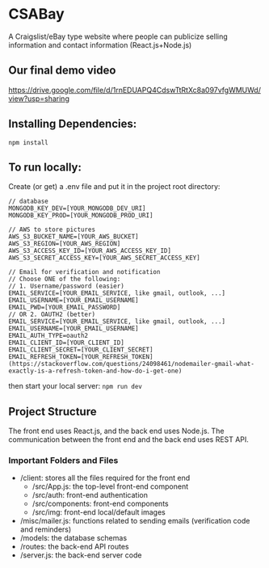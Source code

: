 # CSABay
A Craigslist/eBay type website where people can publicize selling information and contact information (React.js+Node.js)

## Our final demo video
https://drive.google.com/file/d/1rnEDUAPQ4CdswTtRtXc8a097vfgWMUWd/view?usp=sharing

## Installing Dependencies:
```npm install```

## To run locally:
Create (or get) a .env file and put it in the project root directory:
```
// database
MONGODB_KEY_DEV=[YOUR_MONGODB_DEV_URI]
MONGODB_KEY_PROD=[YOUR_MONGODB_PROD_URI]

// AWS to store pictures
AWS_S3_BUCKET_NAME=[YOUR_AWS_BUCKET]
AWS_S3_REGION=[YOUR_AWS_REGION]
AWS_S3_ACCESS_KEY_ID=[YOUR_AWS_ACCESS_KEY_ID]
AWS_S3_SECRET_ACCESS_KEY=[YOUR_AWS_SECRET_ACCESS_KEY]

// Email for verification and notification
// Choose ONE of the following:
// 1. Username/password (easier)
EMAIL_SERVICE=[YOUR_EMAIL_SERVICE, like gmail, outlook, ...]
EMAIL_USERNAME=[YOUR_EMAIL_USERNAME]
EMAIL_PWD=[YOUR_EMAIL_PASSWORD]
// OR 2. OAUTH2 (better)
EMAIL_SERVICE=[YOUR_EMAIL_SERVICE, like gmail, outlook, ...]
EMAIL_USERNAME=[YOUR_EMAIL_USERNAME]
EMAIL_AUTH_TYPE=oauth2
EMAIL_CLIENT_ID=[YOUR_CLIENT_ID]
EMAIL_CLIENT_SECRET=[YOUR_CLIENT_SECRET]
EMAIL_REFRESH_TOKEN=[YOUR_REFRESH_TOKEN]
(https://stackoverflow.com/questions/24098461/nodemailer-gmail-what-exactly-is-a-refresh-token-and-how-do-i-get-one)
```

then start your local server:
```npm run dev```

## Project Structure
The front end uses React.js, and the back end uses Node.js. The communication between the front end and the back end uses REST API.
### Important Folders and Files
- /client: stores all the files required for the front end
  - /src/App.js: the top-level front-end component
  - /src/auth: front-end authentication
  - /src/components: front-end components
  - /src/img: front-end local/default images
- /misc/mailer.js: functions related to sending emails (verification code and reminders)
- /models: the database schemas
- /routes: the back-end API routes
- /server.js: the back-end server code
